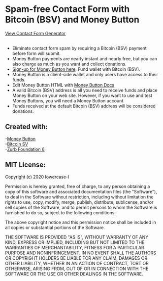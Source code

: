 # Spam-free Contact Form with Bitcoin (BSV) and Money Button

<a href="https://github.com/Iowercase-I/spam-free-contact-form-generator"><u>View Contact Form Generator</u></a><br /><br />
<ul>
  <li>Eliminate contact form spam by requiring a Bitcoin (BSV) payment before form will submit.</li>
  <li>Money Button payments are nearly instant and nearly free, but you can also charge as much as you want and collect donations.</li>
  <li><a href="https://www.moneybutton.com/"><u>Sign-up for Money Button here</u></a>. Fund wallet with Bitcoin (BSV).</li>
  <li>Money Button is a client-side wallet and only users have access to their funds.</li>
  <li>Edit Money Button HTML with <a href="https://docs.moneybutton.com/"><u>Money Button Docs</u></a></li>
  <li>A valid Bitcoin (BSV) address is all you need to receive funds and place Money Button on your web site. However, if you want to use and test Money Buttons, you will need a Money Button account.</li>
  <li>Funds received at the default Bitcoin (BSV) address will be considered donations.</li>
</ul>


Created with:
------------------------------------

-<a href="https://www.moneybutton.com/"><u>Money Button</u></a><br />
-<a href="https://bitcoinsv.io/"><u>Bitcoin SV</u></a><br />
-<a href="https://foundation.zurb.com/"><u>Zurb Foundation 6</u></a><br />


MIT License:
----------------
Copyright (c) 2020 Iowercase-I

Permission is hereby granted, free of charge, to any person obtaining a copy
of this software and associated documentation files (the "Software"), to deal
in the Software without restriction, including without limitation the rights
to use, copy, modify, merge, publish, distribute, sublicense, and/or sell
copies of the Software, and to permit persons to whom the Software is
furnished to do so, subject to the following conditions:

The above copyright notice and this permission notice shall be included in all
copies or substantial portions of the Software.

THE SOFTWARE IS PROVIDED "AS IS", WITHOUT WARRANTY OF ANY KIND, EXPRESS OR
IMPLIED, INCLUDING BUT NOT LIMITED TO THE WARRANTIES OF MERCHANTABILITY,
FITNESS FOR A PARTICULAR PURPOSE AND NONINFRINGEMENT. IN NO EVENT SHALL THE
AUTHORS OR COPYRIGHT HOLDERS BE LIABLE FOR ANY CLAIM, DAMAGES OR OTHER
LIABILITY, WHETHER IN AN ACTION OF CONTRACT, TORT OR OTHERWISE, ARISING FROM,
OUT OF OR IN CONNECTION WITH THE SOFTWARE OR THE USE OR OTHER DEALINGS IN THE
SOFTWARE.

